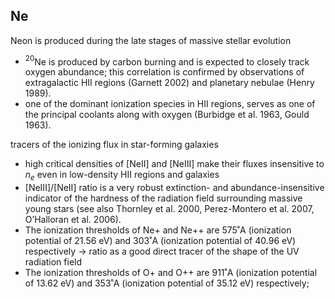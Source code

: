 ## Ne
Neon is produced during the late stages of massive stellar evolution
- $^{20}$Ne is produced by carbon burning and is expected to closely track oxygen abundance; this correlation is confirmed by observations of extragalactic HII regions (Garnett 2002) and planetary nebulae (Henry 1989).
- one of the dominant ionization species in HII regions, serves as one of the principal coolants along with oxygen (Burbidge et al. 1963, Gould 1963).

tracers of the ionizing flux in star-forming galaxies
- high critical densities of \[NeII\] and \[NeIII\] make their fluxes insensitive to $n_e$ even in low-density HII regions and galaxies
- \[NeIII\]/\[NeII\] ratio is a very robust extinction- and abundance-insensitive indicator of the hardness of the radiation field surrounding massive young stars (see also Thornley et al. 2000, Perez-Montero et al. 2007, O’Halloran et al. 2006).
- The ionization thresholds of Ne+ and Ne++ are 575˚A (ionization potential of 21.56 eV) and 303˚A (ionization potential of 40.96 eV) respectively $\rightarrow$ ratio as a good direct tracer of the shape of the UV radiation field 
- The ionization thresholds of O+ and O++ are 911˚A (ionization potential of 13.62 eV) and 353˚A (ionization potential of 35.12 eV) respectively;